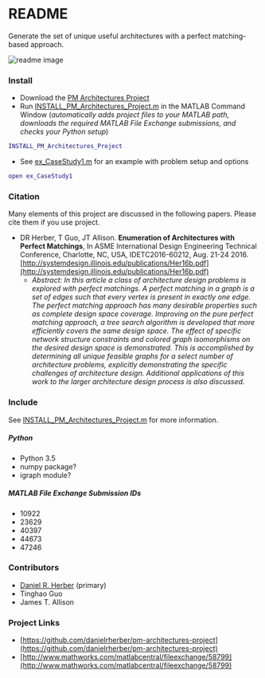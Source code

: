 # README #

Generate the set of unique useful architectures with a perfect matching-based approach.

![readme image](https://github.com/danielrherber/pm-architectures-project/blob/master/readme_image.png "Readme Image")

### Install ###
* Download the [PM Architectures Project](https://github.com/danielrherber/pm-architectures-project/archive/master.zip)
* Run [INSTALL_PM_Architectures_Project.m](https://github.com/danielrherber/pm-architectures-project/blob/master/INSTALL_PM_Architectures_Project.m) in the MATLAB Command Window
(*automatically adds project files to your MATLAB path, downloads the required MATLAB File Exchange submissions, and checks your Python setup*)
```matlab
INSTALL_PM_Architectures_Project
```
* See [ex_CaseStudy1.m](https://github.com/danielrherber/pm-architectures-project/blob/master/examples/idetc2016_60212/ex_CaseStudy1.m) for an example with problem setup and options
```matlab
open ex_CaseStudy1
```

### Citation ###
Many elements of this project are discussed in the following papers. Please cite them if you use project.

* DR Herber, T Guo, JT Allison. **Enumeration of Architectures with Perfect Matchings**, In ASME International Design Engineering Technical Conference, Charlotte, NC, USA, IDETC2016-60212, Aug. 21-24 2016. [http://systemdesign.illinois.edu/publications/Her16b.pdf](http://systemdesign.illinois.edu/publications/Her16b.pdf)
	- *Abstract: In this article a class of architecture design problems is explored with perfect matchings. A perfect matching in a graph is a set of edges such that every vertex is present in exactly one edge. The perfect matching approach has many desirable properties such as complete design space coverage. Improving on the pure perfect matching approach, a tree search algorithm is developed that more efficiently covers the same design space. The effect of specific network structure constraints and colored graph isomorphisms on the desired design space is demonstrated. This is accomplished by determining all unique feasible graphs for a select number of architecture problems, explicitly demonstrating the specific challenges of architecture design. Additional applications of this work to the larger architecture design process is also discussed.*

### Include ####
See [INSTALL_PM_Architectures_Project.m](https://github.com/danielrherber/pm-architectures-project/blob/master/INSTALL_PM_Architectures_Project.m) for more information.

##### Python #####
* Python 3.5
* numpy package? 
* igraph module?

##### MATLAB File Exchange Submission IDs #####
* 10922
* 23629
* 40397
* 44673
* 47246

### Contributors ###
* [Daniel R. Herber](https://github.com/danielrherber) (primary)
* Tinghao Guo
* James T. Allison

### Project Links ###
* [https://github.com/danielrherber/pm-architectures-project](https://github.com/danielrherber/pm-architectures-project)
* [http://www.mathworks.com/matlabcentral/fileexchange/58799](http://www.mathworks.com/matlabcentral/fileexchange/58799)